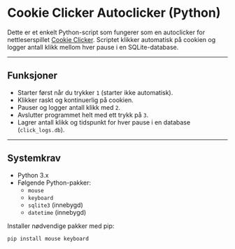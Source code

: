 # Cookie Clicker Autoclicker (Python)

Dette er et enkelt Python-script som fungerer som en autoclicker for nettleserspillet [Cookie Clicker](https://orteil.dashnet.org/cookieclicker/). Scriptet klikker automatisk på cookien og logger antall klikk mellom hver pause i en SQLite-database.

---

## Funksjoner

- Starter først når du trykker `1` (starter ikke automatisk).
- Klikker raskt og kontinuerlig på cookien.
- Pauser og logger antall klikk med `2`.
- Avslutter programmet helt med ett trykk på `3`.
- Lagrer antall klikk og tidspunkt for hver pause i en database (`click_logs.db`).

---

## Systemkrav

- Python 3.x
- Følgende Python-pakker:
  - `mouse`
  - `keyboard`
  - `sqlite3` (innebygd)
  - `datetime` (innebygd)

Installer nødvendige pakker med pip:

```bash
pip install mouse keyboard
